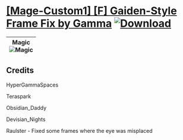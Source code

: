 # [\[Mage-Custom1\] \[F\] Gaiden-Style Frame Fix by Gamma](https://github.com/Klokinator/FE-Repo/tree/main/Battle%20Animations/Magi%20-%20Nature-Type/%5BMage-Custom1%5D%20%5BF%5D%20Gaiden-Style%20Frame%20Fix%20by%20Gamma) [![Download](https://img.shields.io/badge/Download--red?style=social&logo=github)](https://minhaskamal.github.io/DownGit/#/home?url=https://github.com/Klokinator/FE-Repo/tree/main/Battle%20Animations/Magi%20-%20Nature-Type/%5BMage-Custom1%5D%20%5BF%5D%20Gaiden-Style%20Frame%20Fix%20by%20Gamma)

| <b>Magic</b><br/><img alt="Magic" src="https://raw.githubusercontent.com/Klokinator/FE-Repo/main/Battle%20Animations/Magi%20-%20Nature-Type/%5BMage-Custom1%5D%20%5BF%5D%20Gaiden-Style%20Frame%20Fix%20by%20Gamma/6.%20Magic/Magic.gif"/> |
| :---: |

## Credits

HyperGammaSpaces

Teraspark

Obsidian_Daddy

Devisian_Nights

Raulster - Fixed some frames where the eye was misplaced

